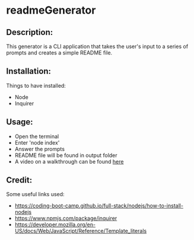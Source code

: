 # readmeGenerator

## Description: 
This generator is a CLI application that takes the user's input to a series of prompts and creates a simple README file.

## Installation: 
Things to have installed: 
- Node
- Inquirer

## Usage: 
- Open the terminal
- Enter 'node index'
- Answer the prompts 
- README file will be found in output folder
- A video on a walkthrough can be found [here](https://user-images.githubusercontent.com/120353691/223037395-3954d405-1a24-4072-a6cb-b319756c0644.webm)


## Credit: 
Some useful links used: 
- https://coding-boot-camp.github.io/full-stack/nodejs/how-to-install-nodejs 
- https://www.npmjs.com/package/inquirer 
- https://developer.mozilla.org/en-US/docs/Web/JavaScript/Reference/Template_literals 


